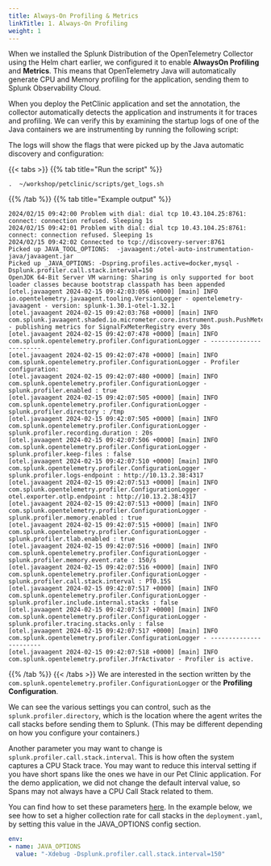```yaml
---
title: Always-On Profiling & Metrics
linkTitle: 1. Always-On Profiling
weight: 1
---
```


When we installed the Splunk Distribution of the OpenTelemetry Collector using the Helm chart earlier, we configured it to enable **AlwaysOn Profiling** and **Metrics**. This means that OpenTelemetry Java will automatically generate CPU and Memory profiling for the application, sending them to Splunk Observability Cloud.

When you deploy the PetClinic application and set the annotation, the collector automatically detects the application and instruments it for traces and profiling. We can verify this by examining the startup logs of one of the Java containers we are instrumenting by running the following script:

The logs will show the flags that were picked up by the Java automatic discovery and configuration:

{{< tabs >}}
{{% tab title="Run the script" %}}

``` logs
.  ~/workshop/petclinic/scripts/get_logs.sh
```

{{% /tab %}}
{{% tab title="Example output" %}}

``` text {wrap="false"}
2024/02/15 09:42:00 Problem with dial: dial tcp 10.43.104.25:8761: connect: connection refused. Sleeping 1s
2024/02/15 09:42:01 Problem with dial: dial tcp 10.43.104.25:8761: connect: connection refused. Sleeping 1s
2024/02/15 09:42:02 Connected to tcp://discovery-server:8761
Picked up JAVA_TOOL_OPTIONS:  -javaagent:/otel-auto-instrumentation-java/javaagent.jar
Picked up _JAVA_OPTIONS: -Dspring.profiles.active=docker,mysql -Dsplunk.profiler.call.stack.interval=150
OpenJDK 64-Bit Server VM warning: Sharing is only supported for boot loader classes because bootstrap classpath has been appended
[otel.javaagent 2024-02-15 09:42:03:056 +0000] [main] INFO io.opentelemetry.javaagent.tooling.VersionLogger - opentelemetry-javaagent - version: splunk-1.30.1-otel-1.32.1
[otel.javaagent 2024-02-15 09:42:03:768 +0000] [main] INFO com.splunk.javaagent.shaded.io.micrometer.core.instrument.push.PushMeterRegistry - publishing metrics for SignalFxMeterRegistry every 30s
[otel.javaagent 2024-02-15 09:42:07:478 +0000] [main] INFO com.splunk.opentelemetry.profiler.ConfigurationLogger - -----------------------
[otel.javaagent 2024-02-15 09:42:07:478 +0000] [main] INFO com.splunk.opentelemetry.profiler.ConfigurationLogger - Profiler configuration:
[otel.javaagent 2024-02-15 09:42:07:480 +0000] [main] INFO com.splunk.opentelemetry.profiler.ConfigurationLogger -                  splunk.profiler.enabled : true
[otel.javaagent 2024-02-15 09:42:07:505 +0000] [main] INFO com.splunk.opentelemetry.profiler.ConfigurationLogger -                splunk.profiler.directory : /tmp
[otel.javaagent 2024-02-15 09:42:07:505 +0000] [main] INFO com.splunk.opentelemetry.profiler.ConfigurationLogger -       splunk.profiler.recording.duration : 20s
[otel.javaagent 2024-02-15 09:42:07:506 +0000] [main] INFO com.splunk.opentelemetry.profiler.ConfigurationLogger -               splunk.profiler.keep-files : false
[otel.javaagent 2024-02-15 09:42:07:510 +0000] [main] INFO com.splunk.opentelemetry.profiler.ConfigurationLogger -            splunk.profiler.logs-endpoint : http://10.13.2.38:4317
[otel.javaagent 2024-02-15 09:42:07:513 +0000] [main] INFO com.splunk.opentelemetry.profiler.ConfigurationLogger -              otel.exporter.otlp.endpoint : http://10.13.2.38:4317
[otel.javaagent 2024-02-15 09:42:07:513 +0000] [main] INFO com.splunk.opentelemetry.profiler.ConfigurationLogger -           splunk.profiler.memory.enabled : true
[otel.javaagent 2024-02-15 09:42:07:515 +0000] [main] INFO com.splunk.opentelemetry.profiler.ConfigurationLogger -             splunk.profiler.tlab.enabled : true
[otel.javaagent 2024-02-15 09:42:07:516 +0000] [main] INFO com.splunk.opentelemetry.profiler.ConfigurationLogger -        splunk.profiler.memory.event.rate : 150/s
[otel.javaagent 2024-02-15 09:42:07:516 +0000] [main] INFO com.splunk.opentelemetry.profiler.ConfigurationLogger -      splunk.profiler.call.stack.interval : PT0.15S
[otel.javaagent 2024-02-15 09:42:07:517 +0000] [main] INFO com.splunk.opentelemetry.profiler.ConfigurationLogger -  splunk.profiler.include.internal.stacks : false
[otel.javaagent 2024-02-15 09:42:07:517 +0000] [main] INFO com.splunk.opentelemetry.profiler.ConfigurationLogger -      splunk.profiler.tracing.stacks.only : false
[otel.javaagent 2024-02-15 09:42:07:517 +0000] [main] INFO com.splunk.opentelemetry.profiler.ConfigurationLogger - -----------------------
[otel.javaagent 2024-02-15 09:42:07:518 +0000] [main] INFO com.splunk.opentelemetry.profiler.JfrActivator - Profiler is active.
```

{{% /tab %}}
{{< /tabs >}}
We are interested in the section written by the  `com.splunk.opentelemetry.profiler.ConfigurationLogger` or the **Profiling Configuration**.

We can see the various settings you can control, such as the `splunk.profiler.directory`, which is the location where the agent writes the call stacks before sending them to Splunk. (This may be different depending on how you configure your containers.)

Another parameter you may want to change is `splunk.profiler.call.stack.interval`. This is how often the system captures a CPU Stack trace. You may want to reduce this interval setting if you have short spans like the ones we have in our Pet Clinic application. For the demo application, we did not change the default interval value, so Spans may not always have a CPU Call Stack related to them.

You can find how to set these parameters [here](https://docs.splunk.com/observability/en/gdi/get-data-in/application/java/configuration/advanced-java-otel-configuration.html#profiling-configuration-java). In the example below, we see how to set a higher collection rate for call stacks in the `deployment.yaml`, by setting this value in the JAVA_OPTIONS config section.

``` yaml
env: 
- name: JAVA_OPTIONS
  value: "-Xdebug -Dsplunk.profiler.call.stack.interval=150"
```

<!--
jwe: not sure what the next paragraph is referring to, so commenting out for now.
If you don't see those lines as a result of the script, the startup may have taken too long and generated too many connection errors, try looking at the logs directly with `kubectl` or the `k9s` utility that is installed.
-->
